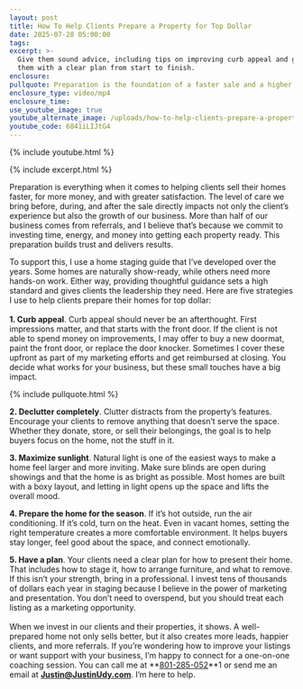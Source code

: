 ```yaml
---
layout: post
title: How To Help Clients Prepare a Property for Top Dollar
date: 2025-07-28 05:00:00
tags:
excerpt: >-
  Give them sound advice, including tips on improving curb appeal and guiding
  them with a clear plan from start to finish.
enclosure:
pullquote: Preparation is the foundation of a faster sale and a higher price.
enclosure_type: video/mp4
enclosure_time:
use_youtube_image: true
youtube_alternate_image: /uploads/how-to-help-clients-prepare-a-property-for-top-dollar-2.jpg
youtube_code: 6841iLIJtG4
---
```

{% include youtube.html %}

{% include excerpt.html %}

Preparation is everything when it comes to helping clients sell their homes faster, for more money, and with greater satisfaction. The level of care we bring before, during, and after the sale directly impacts not only the client’s experience but also the growth of our business. More than half of our business comes from referrals, and I believe that’s because we commit to investing time, energy, and money into getting each property ready. This preparation builds trust and delivers results.

To support this, I use a home staging guide that I’ve developed over the years. Some homes are naturally show-ready, while others need more hands-on work. Either way, providing thoughtful guidance sets a high standard and gives clients the leadership they need. Here are five strategies I use to help clients prepare their homes for top dollar:<br><br>**1\. Curb appeal**. Curb appeal should never be an afterthought. First impressions matter, and that starts with the front door. If the client is not able to spend money on improvements, I may offer to buy a new doormat, paint the front door, or replace the door knocker. Sometimes I cover these upfront as part of my marketing efforts and get reimbursed at closing. You decide what works for your business, but these small touches have a big impact.

{% include pullquote.html %}

**2\. Declutter completely**. Clutter distracts from the property’s features. Encourage your clients to remove anything that doesn’t serve the space. Whether they donate, store, or sell their belongings, the goal is to help buyers focus on the home, not the stuff in it.

**3\. Maximize sunlight**. Natural light is one of the easiest ways to make a home feel larger and more inviting. Make sure blinds are open during showings and that the home is as bright as possible. Most homes are built with a boxy layout, and letting in light opens up the space and lifts the overall mood.

**4\. Prepare the home for the season**. If it’s hot outside, run the air conditioning. If it’s cold, turn on the heat. Even in vacant homes, setting the right temperature creates a more comfortable environment. It helps buyers stay longer, feel good about the space, and connect emotionally.

**5\. Have a plan**. Your clients need a clear plan for how to present their home. That includes how to stage it, how to arrange furniture, and what to remove. If this isn’t your strength, bring in a professional. I invest tens of thousands of dollars each year in staging because I believe in the power of marketing and presentation. You don’t need to overspend, but you should treat each listing as a marketing opportunity.<br><br>When we invest in our clients and their properties, it shows. A well-prepared home not only sells better, but it also creates more leads, happier clients, and more referrals. If you’re wondering how to improve your listings or want support with your business, I’m happy to connect for a one-on-one coaching session. You can call me at **<u>801-285-052</u>**1 or send me an email at [**Justin@JustinUdy.com**](mailto:Justin@JustinUdy.com). I’m here to help.